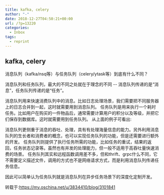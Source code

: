 ```yaml
---
title: kafka, celery
author: "-"
date: 2018-12-27T04:50:21+00:00
url: /?p=13220
categories:
  - Inbox
tags:
  - reprint
---
```

## kafka, celery

消息队列（kafka/nsq等）与任务队列（celery/ytask等）到底有什么不同？

消息队列和任务队列，最大的不同之处就在于理念的不同 -- 消息队列传递的是“消息”，任务队列传递的是“任务”。

消息队列用来快速消费队列中的消息。比如日志处理场景，我们需要把不同服务器上的日志合并到一起，这时就需要用到消息队列。
任务队列是用来执行一个耗时任务。比如用户在购买的一件物品后，通常需要计算用户的积分以及等级，并把它们保存到数据库。这时就需要用到任务队列。
从上面的例子可看出:

消息队列更侧重于消息的吞吐、处理，具有有处理海量信息的能力。另外利用消息队列的生长者和消费者的概念，也可以实现任务队列的功能，但是还需要进行额外的开发。
任务队列则提供了执行任务所需的功能，比如任务的重试，结果的返回，任务状态记录等。虽然也有并发的处理能力，但一般不适用于高吞吐量快速消费的场景。
任务队列其实和远程函数调用差不多，但和thrift、grpc什么不同，它不需要定义描述文件，调用的方式也不是网络请求方式，而是利用消息队列传递任务信息。

因此可以简单认为任务队列就是消息队列在异步任务场景下的深度化定制开发。

转载于:<https://my.oschina.net/u/3834410/blog/3101841>
